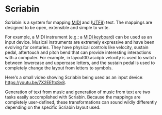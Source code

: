 # Scriabin

Scriabin is a system for mapping [MIDI](https://en.wikipedia.org/wiki/MIDI) and ([UTF8](https://en.wikipedia.org/wiki/UTF-8)) text. The mappings are designed to be open, extensible and simple to write.

For example, a MIDI instrument (e.g.: a [MIDI keyboard](https://en.wikipedia.org/wiki/MIDI_keyboard)) can be used as an input device. Musical instruments are extremely expressive and have been evolving for centuries. They have physical controls like velocity, sustain pedal, aftertouch and pitch bend that can provide interesting interactions with a computer. For example, in layout00.asciipb velocity is used to switch between lowercase and uppercase letters, and the sustain pedal is used to completely change the layout from letters to symbols.

Here's a small video showing Scriabin being used as an input device: https://youtu.be/7X2EE1txSv8.

Generation of text from music and generation of music from text are two tasks easily accomplished with Scriabin. Because the mappings are completely user-defined, these transformations can sound wildly differently depending on the specific Scriabin layout used.
